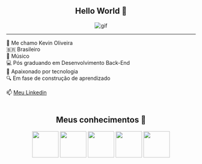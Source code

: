 <!-- Cabeçalho -->
<center> <h2> Hello World 👋 </h2>

![gif](https://media1.tenor.com/m/bCfpwMjfAi0AAAAC/cat-typing.gif) 

</center>


-----------
👦 Me chamo Kevin Oliveira <br>
🇧🇷 Brasileiro <br>
🎹 Músico <br>
💻 Pós graduando em Desenvolvimento Back-End <br>
🐧 Apaixonado por tecnologia <br>
🔍 Em fase de construção de aprendizado

 📫 [Meu Linkedin]() <br><br>

<center> <h2> Meus conhecimentos 💾 </h2>
<img src="https://icongr.am/devicon/python-original.svg?size=132&color=c74343" width ="70px">
<img src="https://icongr.am/devicon/nodejs-original.svg?size=128&color=currentColor" width ="70px">
<img src="https://icongr.am/devicon/java-original.svg?size=132&color=c74343" width = "70px">
<img src="https://icongr.am/devicon/docker-original.svg?size=132&color=1a1919" width = "70px">
<img src="https://icongr.am/devicon/linux-original.svg?size=132&color=1a1919" width = "70px">

<!--
**keviinoliveira/keviinoliveira** is a ✨ _special_ ✨ repository because its `README.md` (this file) appears on your GitHub profile.

Here are some ideas to get you started:

- 🔭 I’m currently working on ...
- 🌱 I’m currently learning ...
- 👯 I’m looking to collaborate on ...
- 🤔 I’m looking for help with ...
- 💬 Ask me about ...
- 📫 How to reach me: ...
- 😄 Pronouns: ...
- ⚡ Fun fact: ...
-->
